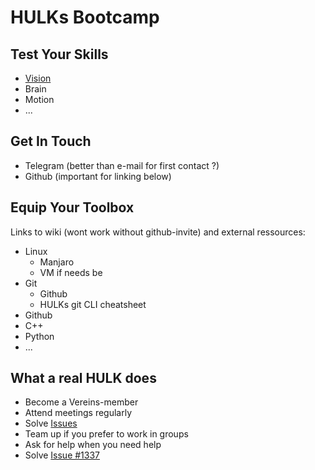 # HULKs Bootcamp

## Test Your Skills

 - [Vision](vision.md)
 - Brain
 - Motion
 - ...
 
## Get In Touch

 - Telegram (better than e-mail for first contact ?)
 - Github (important for linking below)
 
 <script>
    window.intergramId = "-568264126";
    window.intergramCustomizations = {
        titleClosed: 'Chat with HULKs',
        titleOpen: 'HULKs Bootcamp Group',
        introMessage: 'Welcome to the HULKs Bootcamp Telegram Group Chat. Please be extra excellent and patient. If you have a specific question it is best to ask right away, instead of asking if you can ask a question. It might take a bit of time until someone is available to answer.',
        autoResponse: 'If you are not getting a reply and cannot wait any longer, please leave your Telegram username here in chat, so we can reach you later.',
        autoNoResponse: 'Noone has answered yet. Please remember to leave your Telegram username here in chat, before you leave.',
        mainColor: "#2eac66",
        alwaysUseFloatingButton: false // Use the mobile floating button also on large screens
    };
 </script>
 <script id="intergram" type="text/javascript" src="https://www.intergram.xyz/js/widget.js"></script>
 
## Equip Your Toolbox

Links to wiki (wont work without github-invite) and external ressources:

 - Linux
    - Manjaro
    - VM if needs be
 - Git
    - Github
    - HULKs git CLI cheatsheet
 - Github
 - C++
 - Python
 - ...
 
## What a real HULK does

 - Become a Vereins-member
 - Attend meetings regularly
 - Solve [Issues](https://github.com/HULKs/nao/issues?q=is%3Aissue+is%3Aopen+label%3A%22recruit+task%22)
 - Team up if you prefer to work in groups
 - Ask for help when you need help
 - Solve [Issue #1337](https://github.com/HULKs/nao/issues/1337)
